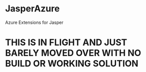 # JasperAzure
Azure Extensions for Jasper


# THIS IS IN FLIGHT AND JUST BARELY MOVED OVER WITH NO BUILD OR WORKING SOLUTION

